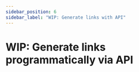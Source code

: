 ```yaml
---
sidebar_position: 6
sidebar_label: "WIP: Generate links with API"
---
```


# WIP: Generate links programmatically via API
